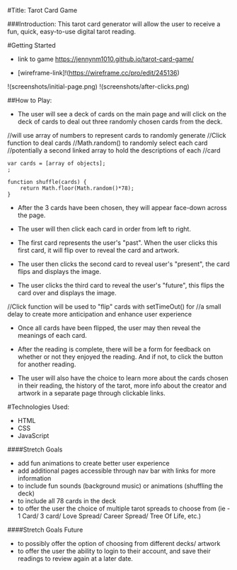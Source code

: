 #Title: Tarot Card Game

###Introduction: This tarot card generator will allow the user to receive a fun, quick, easy-to-use digital tarot reading.

#Getting Started
 * link to game 
https://jennynm1010.github.io/tarot-card-game/

* [wireframe-link]!(https://wireframe.cc/pro/edit/245136) 

!(screenshots/initial-page.png)
!(screenshots/after-clicks.png)


##How to Play: 
* The user will see a deck of cards on the main page and will click on the deck of cards to deal out three randomly chosen cards from the deck. 

//will use array of numbers to represent cards to randomly generate 
//Click function to deal cards
//Math.random() to randomly select each card
//potentially a second linked array to hold the descriptions of each 
//card

```
var cards = [array of objects];
;
```

```
function shuffle(cards) {
    return Math.floor(Math.random()*78);
}
```


* After the 3 cards have been chosen, they will appear face-down across the page. 

* The user will then click each card in order from left to right. 

* The first card represents the user's "past". When the user clicks this first card, it will flip over to reveal the card and artwork. 

* The user then clicks the second card to reveal user's "present", the card flips and displays the image. 

* The user clicks the third card to reveal the user's "future", this flips the card over and displays the image.

//Click function will be used to "flip" cards with setTimeOut() for 
//a small delay to create more anticipation and enhance user experience

* Once all cards have been flipped, the user may then reveal the meanings of each card. 

* After the reading is complete, there will be a form for feedback on whether or not they enjoyed the reading. And if not, to click the button for another reading. 

* The user will also have the choice to learn more about the cards chosen in their reading, the history of the tarot, more info about the creator and artwork in a separate page through clickable links.

#Technologies Used: 
* HTML
* CSS
* JavaScript


####Stretch Goals

* add fun animations to create better user experience
* add additional pages accessible through nav bar with links for more information
* to include fun sounds (background music) or animations (shuffling the deck)
* to include all 78 cards in the deck
* to offer the user the choice of multiple tarot spreads to choose from (ie - 1 Card/ 3 card/ Love Spread/ Career Spread/ Tree Of Life, etc.)

####Stretch Goals Future

* to possibly offer the option of choosing from different decks/ artwork
* to offer the user the ability to login to their account, and save their readings to review again at a later date.
